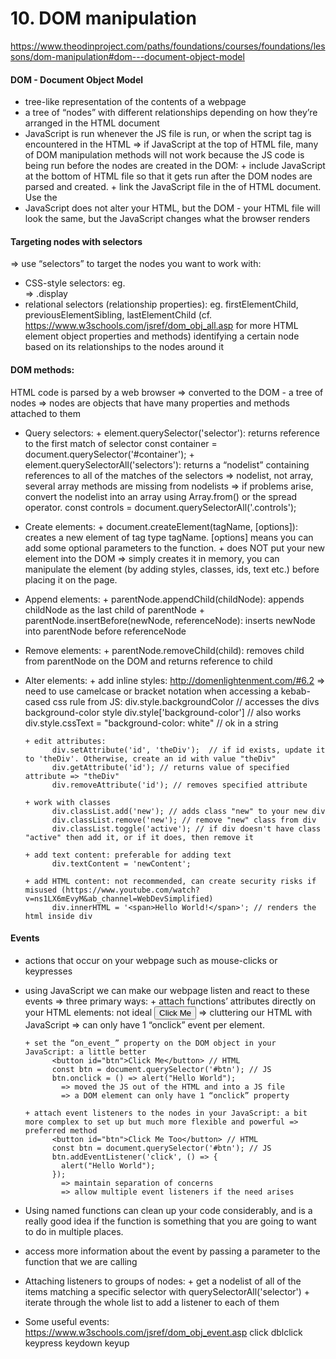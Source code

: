 # 10. DOM manipulation
https://www.theodinproject.com/paths/foundations/courses/foundations/lessons/dom-manipulation#dom---document-object-model

#### DOM - Document Object Model

- tree-like representation of the contents of a webpage
- a tree of “nodes” with different relationships depending on how they’re arranged in the HTML document
- JavaScript is run whenever the JS file is run, or when the script tag is encountered in the HTML => if JavaScript at the top of HTML file, many of DOM manipulation methods will not work because the JS code is being run before the nodes are created in the DOM:
      + include JavaScript at the bottom of HTML file so that it gets run after the DOM nodes are parsed and created.
      + link the JavaScript file in the <head> of HTML document. Use the <script> tag with the src attribute containing the path to the JS file, and include the defer keyword to load the file after the HTML is parsed
            <head>
             <script src="script.js" defer></script>
            </head>
- JavaScript does not alter your HTML, but the DOM - your HTML file will look the same, but the JavaScript changes what the browser renders


#### Targeting nodes with selectors
=> use “selectors” to target the nodes you want to work with:
- CSS-style selectors: eg. <div class="display"></div> => .display
- relational selectors (relationship properties): eg. firstElementChild, previousElementSibling, lastElementChild
(cf. https://www.w3schools.com/jsref/dom_obj_all.asp for more HTML element object properties and methods)
identifying a certain node based on its relationships to the nodes around it

#### DOM methods:
HTML code is parsed by a web browser => converted to the DOM - a tree of nodes => nodes are objects that have many properties and methods attached to them

- Query selectors:
      + element.querySelector('selector'): returns reference to the first match of selector
            const container = document.querySelector('#container');
      + element.querySelectorAll('selectors'): returns a “nodelist” containing references to all of the matches of the selectors => nodelist, not array, several array methods are missing from nodelists => if problems arise, convert the nodelist into an array using Array.from() or the spread operator.
            const controls = document.querySelectorAll('.controls');

- Create elements:
      + document.createElement(tagName, [options]): creates a new element of tag type tagName. [options] means you can add some optional parameters to the function.
      + does NOT put your new element into the DOM => simply creates it in memory, you can manipulate the element (by adding styles, classes, ids, text etc.) before placing it on the page.

- Append elements:
      + parentNode.appendChild(childNode): appends childNode as the last child of parentNode
      + parentNode.insertBefore(newNode, referenceNode): inserts newNode into parentNode before referenceNode

- Remove elements:
      + parentNode.removeChild(child): removes child from parentNode on the DOM and returns reference to child

- Alter elements:
      + add inline styles: http://domenlightenment.com/#6.2 => need to use camelcase or bracket notation when accessing a kebab-cased css rule from JS:
            div.style.backgroundColor // accesses the divs background-color style
            div.style['background-color'] // also works
            div.style.cssText = "background-color: white" // ok in a string

      + edit attributes:
            div.setAttribute('id', 'theDiv');  // if id exists, update it to 'theDiv'. Otherwise, create an id with value "theDiv"
            div.getAttribute('id'); // returns value of specified attribute => "theDiv"
            div.removeAttribute('id'); // removes specified attribute

      + work with classes
            div.classList.add('new'); // adds class "new" to your new div
            div.classList.remove('new'); // remove "new" class from div
            div.classList.toggle('active'); // if div doesn't have class "active" then add it, or if it does, then remove it

      + add text content: preferable for adding text
            div.textContent = 'newContent';

      + add HTML content: not recommended, can create security risks if misused (https://www.youtube.com/watch?v=ns1LX6mEvyM&ab_channel=WebDevSimplified)
            div.innerHTML = '<span>Hello World!</span>'; // renders the html inside div

#### Events
- actions that occur on your webpage such as mouse-clicks or keypresses
- using JavaScript we can make our webpage listen and react to these events => three primary ways:
      + attach functions’ attributes directly on your HTML elements: not ideal
            <button onclick="alert('Hello World')">Click Me</button>
              => cluttering our HTML with JavaScript
              => can only have 1 “onclick” event per element.

      + set the “on_event_” property on the DOM object in your JavaScript: a little better
            <button id="btn">Click Me</button> // HTML
            const btn = document.querySelector('#btn'); // JS
            btn.onclick = () => alert("Hello World");
              => moved the JS out of the HTML and into a JS file
              => a DOM element can only have 1 “onclick” property

      + attach event listeners to the nodes in your JavaScript: a bit more complex to set up but much more flexible and powerful => preferred method
            <button id="btn">Click Me Too</button> // HTML
            const btn = document.querySelector('#btn'); // JS
            btn.addEventListener('click', () => {
              alert("Hello World");
            });
              => maintain separation of concerns
              => allow multiple event listeners if the need arises

- Using named functions can clean up your code considerably, and is a really good idea if the function is something that you are going to want to do in multiple places.

- access more information about the event by passing a parameter to the function that we are calling

- Attaching listeners to groups of nodes:
      + get a nodelist of all of the items matching a specific selector with querySelectorAll('selector')
      + iterate through the whole list to add a listener to each of them

- Some useful events: https://www.w3schools.com/jsref/dom_obj_event.asp
      click
      dblclick
      keypress
      keydown
      keyup

